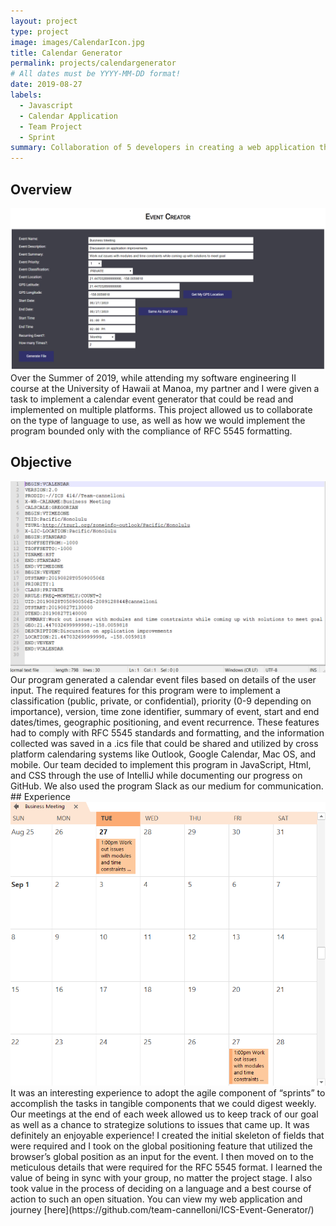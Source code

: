 ```yaml
---
layout: project
type: project
image: images/CalendarIcon.jpg
title: Calendar Generator
permalink: projects/calendargenerator
# All dates must be YYYY-MM-DD format!
date: 2019-08-27
labels:
  - Javascript
  - Calendar Application
  - Team Project
  - Sprint
summary: Collaboration of 5 developers in creating a web application that provides a service to businesses and students.
---
```

## Overview
<img class="ui large right floated rounded image" src="../images/Main.png">
Over the Summer of 2019, while attending my software engineering II course at the University of Hawaii at Manoa, my partner and I were given a task to implement a calendar event generator that could be read and implemented on multiple platforms.  This project allowed us to collaborate on the type of language to use, as well as how we would implement the program bounded only with the compliance of RFC 5545 formatting.
 
## Objective
<img class="ui large left floated rounded image" src="../images/RFC 5545.png">
Our program generated a calendar event files based on details of the user input.  The required features for this program were to implement a classification (public, private, or confidential), priority (0-9 depending on importance), version, time zone identifier, summary of event, start and end dates/times, geographic positioning, and event recurrence.  These features had to comply with RFC 5545 standards and formatting, and the information collected was saved in a .ics file that could be shared and utilized by cross platform calendaring systems like Outlook, Google Calendar, Mac OS, and mobile.  Our team decided to implement this program in JavaScript, Html, and CSS through the use of IntelliJ while documenting our progress on GitHub.  We also used the program Slack as our medium for communication. 
## Experience
<img class="ui medium right floated rounded image" src="../images/Calendar.png">
It was an interesting experience to adopt the agile component of “sprints” to accomplish the tasks in tangible components that we could digest weekly.  Our meetings at the end of each week allowed us to keep track of our goal as well as a chance to strategize solutions to issues that came up.  It was definitely an enjoyable experience!  I created the initial skeleton of fields that were required and I took on the global positioning feature that utilized the browser’s global position as an input for the event.  I then moved on to the meticulous details that were required for the RFC 5545 format.  I learned the value of being in sync with your group, no matter the project stage.  I also took value in the process of deciding on a language and a best course of action to such an open situation.  You can view my web application and journey [here](https://github.com/team-cannelloni/ICS-Event-Generator/)
